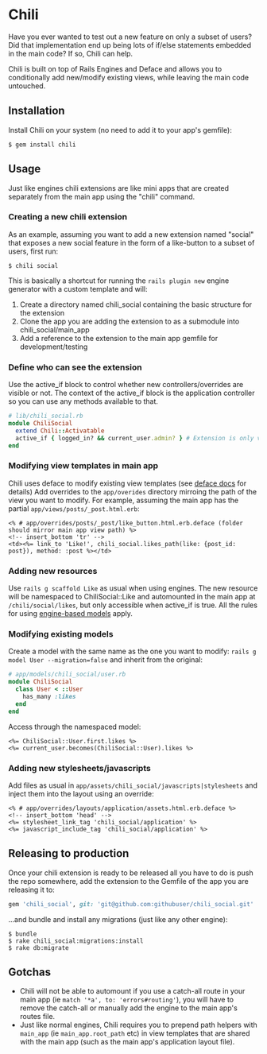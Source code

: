 # Chili

Have you ever wanted to test out a new feature on only a subset of users?
Did that implementation end up being lots of if/else statements embedded in the main code?
If so, Chili can help.

Chili is built on top of Rails Engines and Deface and allows you to conditionally add new/modify existing views,
while leaving the main code untouched.

## Installation

Install Chili on your system (no need to add it to your app's gemfile):

    $ gem install chili

## Usage

Just like engines chili extensions are like mini apps that are created separately from the main app using the "chili" command.

### Creating a new chili extension

As an example, assuming you want to add a new extension named "social" that exposes a new social feature in the form of a like-button 
to a subset of users, first run:

    $ chili social

This is basically a shortcut for running the `rails plugin new` engine generator with a custom template and will:

1. Create a directory named chili_social containing the basic structure for the extension
2. Clone the app you are adding the extension to as a submodule into chili_social/main_app
3. Add a reference to the extension to the main app gemfile for development/testing

### Define who can see the extension

Use the active_if block to control whether new controllers/overrides are visible or not.
The context of the active_if block is the application controller so you can use any methods available to that.

```ruby
# lib/chili_social.rb
module ChiliSocial
  extend Chili::Activatable
  active_if { logged_in? && current_user.admin? } # Extension is only visible to logged in admin users
end
```

### Modifying view templates in main app

Chili uses deface to modify existing view templates (see [deface docs](https://github.com/railsdog/deface#using-the-deface-dsl-deface-files) for details)
Add overrides to the `app/overides` directory mirroing the path of the view you want to modify.
For example, assuming the main app has the partial `app/views/posts/_post.html.erb`:

```erb
<% # app/overrides/posts/_post/like_button.html.erb.deface (folder should mirror main app view path) %>
<!-- insert_bottom 'tr' -->
<td><%= link_to 'Like!', chili_social.likes_path(like: {post_id: post}), method: :post %></td>
```

### Adding new resources

Use `rails g scaffold Like` as usual when using engines. The new resource will be namespaced to ChiliSocial::Like
and automounted in the main app at `/chili/social/likes`, but only accessible when active_if is true.
All the rules for using [engine-based models](http://railscasts.com/episodes/277-mountable-engines?view=asciicast) apply.

### Modifying existing models

Create a model with the same name as the one you want to modify: `rails g model User --migration=false`
and inherit from the original:

```ruby
# app/models/chili_social/user.rb
module ChiliSocial
  class User < ::User
    has_many :likes
  end
end
```

Access through the namespaced model:

```erb
<%= ChiliSocial::User.first.likes %>
<%= current_user.becomes(ChiliSocial::User).likes %>
```

### Adding new stylesheets/javascripts

Add files as usual in `app/assets/chili_social/javascripts|stylesheets` and inject them into the layout using an override:

```erb
<% # app/overrides/layouts/application/assets.html.erb.deface %>
<!-- insert_bottom 'head' -->
<%= stylesheet_link_tag 'chili_social/application' %>
<%= javascript_include_tag 'chili_social/application' %>
```

## Releasing to production

Once your chili extension is ready to be released all you have to do is push the repo somewhere, 
add the extension to the Gemfile of the app you are releasing it to:

```ruby
gem 'chili_social', git: 'git@github.com:githubuser/chili_social.git'
```

...and bundle and install any migrations (just like any other engine):

``` 
$ bundle
$ rake chili_social:migrations:install
$ rake db:migrate
```

## Gotchas

- Chili will not be able to automount if you use a catch-all route in your main app (ie `match '*a', to: 'errors#routing'`), you will have to remove the catch-all or manually add the engine to the main app's routes file.
- Just like normal engines, Chili requires you to prepend path helpers with `main_app` (ie `main_app.root_path` etc) in view templates that are shared with the main app (such as the main app's application layout file).
